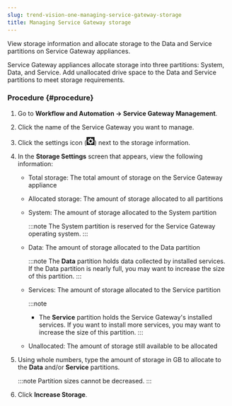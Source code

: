 ```yaml
---
slug: trend-vision-one-managing-service-gateway-storage
title: Managing Service Gateway storage
---
```


View storage information and allocate storage to the Data and Service partitions on Service Gateway appliances.

Service Gateway appliances allocate storage into three partitions: System, Data, and Service. Add unallocated drive space to the Data and Service partitions to meet storage requirements.

### Procedure {#procedure}

1.  Go to **Workflow and Automation → Service Gateway Management**.

2.  Click the name of the Service Gateway you want to manage.

3.  Click the settings icon (![](/images/Global_Settings=GUID-1E10BFBD-3AFF-46DD-B853-0438EC2FD3F9.webp)) next to the storage information.

4.  In the **Storage Settings** screen that appears, view the following information:

    - Total storage: The total amount of storage on the Service Gateway appliance

    - Allocated storage: The amount of storage allocated to all partitions

    - System: The amount of storage allocated to the System partition

      :::note
      The System partition is reserved for the Service Gateway operating system.
      :::

    - Data: The amount of storage allocated to the Data partition

      :::note
      The **Data** partition holds data collected by installed services. If the Data partition is nearly full, you may want to increase the size of this partition.
      :::

    - Services: The amount of storage allocated to the Service partition

      :::note
      - The **Service** partition holds the Service Gateway's installed services. If you want to install more services, you may want to increase the size of this partition.
      :::

    - Unallocated: The amount of storage still available to be allocated

5.  Using whole numbers, type the amount of storage in GB to allocate to the **Data** and/or **Service** partitions.

    :::note
    Partition sizes cannot be decreased.
    :::

6.  Click **Increase Storage**.
